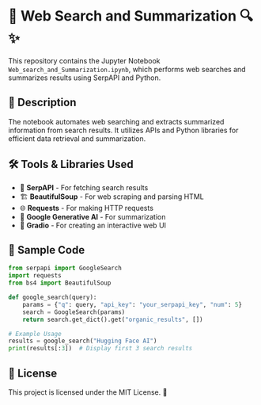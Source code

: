 # 🚀 Web Search and Summarization 🔍✨

This repository contains the Jupyter Notebook `Web_search_and_Summarization.ipynb`, which performs web searches and summarizes results using SerpAPI and Python.

## 📜 Description
The notebook automates web searching and extracts summarized information from search results. It utilizes APIs and Python libraries for efficient data retrieval and summarization.

## 🛠️ Tools & Libraries Used
- 🔎 **SerpAPI** - For fetching search results
- 🏗 **BeautifulSoup** - For web scraping and parsing HTML
- 🌐 **Requests** - For making HTTP requests
- 🤖 **Google Generative AI** - For summarization
- 🎨 **Gradio** - For creating an interactive web UI

## 📝 Sample Code
```python
from serpapi import GoogleSearch
import requests
from bs4 import BeautifulSoup

def google_search(query):
    params = {"q": query, "api_key": "your_serpapi_key", "num": 5}
    search = GoogleSearch(params)
    return search.get_dict().get("organic_results", [])

# Example Usage
results = google_search("Hugging Face AI")
print(results[:3])  # Display first 3 search results
```

## 📜 License
This project is licensed under the MIT License. 📄
